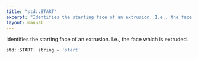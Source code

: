 ```yaml
---
title: "std::START"
excerpt: "Identifies the starting face of an extrusion. I.e., the face which is extruded."
layout: manual
---
```


Identifies the starting face of an extrusion. I.e., the face which is extruded.



```js
std::START: string = 'start'
```


